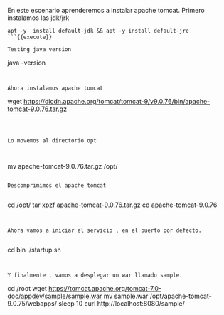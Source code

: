 En este escenario aprenderemos a instalar apache tomcat.
Primero instalamos las jdk/jrk


```
apt -y  install default-jdk && apt -y install default-jre
```{{execute}}

Testing java version
```

java -version

```{{execute}}


Ahora instalamos apache tomcat

```

wget https://dlcdn.apache.org/tomcat/tomcat-9/v9.0.76/bin/apache-tomcat-9.0.76.tar.gz

```{{execute}}



Lo movemos al directorio opt



```

mv apache-tomcat-9.0.76.tar.gz /opt/

```{{execute}}

Descomprimimos el apache tomcat


```

cd /opt/
tar xpzf apache-tomcat-9.0.76.tar.gz
cd apache-tomcat-9.0.76


```{{execute}}


Ahora vamos a iniciar el servicio , en el puerto por defecto.


```
cd bin
./startup.sh
```{{execute}}


Y finalmente , vamos a desplegar un war llamado sample.
```
cd /root
wget https://tomcat.apache.org/tomcat-7.0-doc/appdev/sample/sample.war
mv sample.war /opt/apache-tomcat-9.0.75/webapps/
sleep 10
curl http://localhost:8080/sample/
```{{execute}}

